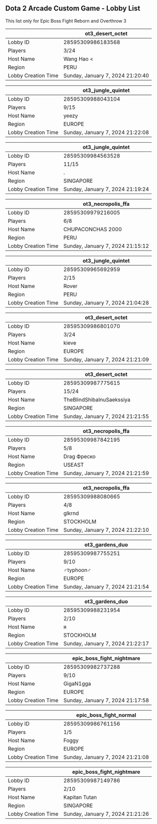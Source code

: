 ## Dota 2 Arcade Custom Game - Lobby List

This list only for Epic Boss Fight Reborn and Overthrow 3

|  | ot3_desert_octet |
| ------ | ------ |
| Lobby ID | 28595309986183568 |
| Players | 3/24 |
| Host Name | Wang Hao < |
| Region | PERU |
| Lobby Creation Time | Sunday, January 7, 2024 21:20:40 |


|  | ot3_jungle_quintet |
| ------ | ------ |
| Lobby ID | 28595309988043104 |
| Players | 9/15 |
| Host Name | yeezy |
| Region | EUROPE |
| Lobby Creation Time | Sunday, January 7, 2024 21:22:08 |


|  | ot3_jungle_quintet |
| ------ | ------ |
| Lobby ID | 28595309984563528 |
| Players | 11/15 |
| Host Name | . |
| Region | SINGAPORE |
| Lobby Creation Time | Sunday, January 7, 2024 21:19:24 |


|  | ot3_necropolis_ffa |
| ------ | ------ |
| Lobby ID | 28595309979216005 |
| Players | 6/8 |
| Host Name | CHUPACONCHAS 2000 |
| Region | PERU |
| Lobby Creation Time | Sunday, January 7, 2024 21:15:12 |


|  | ot3_jungle_quintet |
| ------ | ------ |
| Lobby ID | 28595309965692959 |
| Players | 2/15 |
| Host Name | Rover |
| Region | PERU |
| Lobby Creation Time | Sunday, January 7, 2024 21:04:28 |


|  | ot3_desert_octet |
| ------ | ------ |
| Lobby ID | 28595309986801070 |
| Players | 3/24 |
| Host Name | kieve |
| Region | EUROPE |
| Lobby Creation Time | Sunday, January 7, 2024 21:21:09 |


|  | ot3_desert_octet |
| ------ | ------ |
| Lobby ID | 28595309987775615 |
| Players | 15/24 |
| Host Name | TheBlindShibaInuSaekssiya |
| Region | SINGAPORE |
| Lobby Creation Time | Sunday, January 7, 2024 21:21:55 |


|  | ot3_necropolis_ffa |
| ------ | ------ |
| Lobby ID | 28595309987842195 |
| Players | 5/8 |
| Host Name | Drag Фреско |
| Region | USEAST |
| Lobby Creation Time | Sunday, January 7, 2024 21:21:59 |


|  | ot3_necropolis_ffa |
| ------ | ------ |
| Lobby ID | 28595309988080665 |
| Players | 4/8 |
| Host Name | glkrnd |
| Region | STOCKHOLM |
| Lobby Creation Time | Sunday, January 7, 2024 21:22:10 |


|  | ot3_gardens_duo |
| ------ | ------ |
| Lobby ID | 28595309987755251 |
| Players | 9/10 |
| Host Name | ♂typhoon♂ |
| Region | EUROPE |
| Lobby Creation Time | Sunday, January 7, 2024 21:21:54 |


|  | ot3_gardens_duo |
| ------ | ------ |
| Lobby ID | 28595309988231954 |
| Players | 2/10 |
| Host Name | я |
| Region | STOCKHOLM |
| Lobby Creation Time | Sunday, January 7, 2024 21:22:17 |


|  | epic_boss_fight_nightmare |
| ------ | ------ |
| Lobby ID | 28595309982737288 |
| Players | 9/10 |
| Host Name | GigaN1gga |
| Region | EUROPE |
| Lobby Creation Time | Sunday, January 7, 2024 21:17:58 |


|  | epic_boss_fight_normal |
| ------ | ------ |
| Lobby ID | 28595309986761156 |
| Players | 1/5 |
| Host Name | Foggy |
| Region | EUROPE |
| Lobby Creation Time | Sunday, January 7, 2024 21:21:08 |


|  | epic_boss_fight_nightmare |
| ------ | ------ |
| Lobby ID | 28595309987149786 |
| Players | 2/10 |
| Host Name | Kapitan Tutan |
| Region | SINGAPORE |
| Lobby Creation Time | Sunday, January 7, 2024 21:21:26 |


